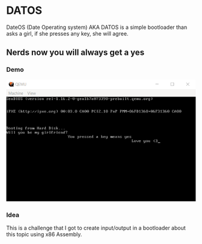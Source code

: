# DATOS

DateOS (Date Operating system) AKA DATOS is a simple bootloader than asks a girl, if she presses any key, she will agree.
## Nerds now you will always get a yes

### Demo
![demo screenshot](./datos.png)

### Idea
This is a challenge that I got to create input/output in a bootloader about this topic using x86 Assembly.
